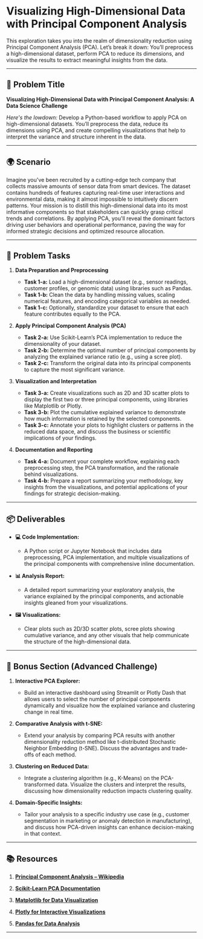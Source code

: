 # Visualizing High-Dimensional Data with Principal Component Analysis

This exploration takes you into the realm of dimensionality reduction using Principal Component Analysis (PCA). Let’s break it down: You’ll preprocess a high-dimensional dataset, perform PCA to reduce its dimensions, and visualize the results to extract meaningful insights from the data.

---

## 📝 Problem Title

**Visualizing High-Dimensional Data with Principal Component Analysis: A Data Science Challenge**

*Here's the lowdown:*
Develop a Python-based workflow to apply PCA on high-dimensional datasets. You’ll preprocess the data, reduce its dimensions using PCA, and create compelling visualizations that help to interpret the variance and structure inherent in the data.

---

## 🌍 Scenario

Imagine you've been recruited by a cutting-edge tech company that collects massive amounts of sensor data from smart devices. The dataset contains hundreds of features capturing real-time user interactions and environmental data, making it almost impossible to intuitively discern patterns. Your mission is to distill this high-dimensional data into its most informative components so that stakeholders can quickly grasp critical trends and correlations. By applying PCA, you'll reveal the dominant factors driving user behaviors and operational performance, paving the way for informed strategic decisions and optimized resource allocation.

---

## 🔧 Problem Tasks

1. **Data Preparation and Preprocessing**
   - **Task 1-a:** Load a high-dimensional dataset (e.g., sensor readings, customer profiles, or genomic data) using libraries such as Pandas.  
   - **Task 1-b:** Clean the data by handling missing values, scaling numerical features, and encoding categorical variables as needed.  
   - **Task 1-c:** Optionally, standardize your dataset to ensure that each feature contributes equally to the PCA.

2. **Apply Principal Component Analysis (PCA)**
   - **Task 2-a:** Use Scikit-Learn’s PCA implementation to reduce the dimensionality of your dataset.  
   - **Task 2-b:** Determine the optimal number of principal components by analyzing the explained variance ratio (e.g., using a scree plot).  
   - **Task 2-c:** Transform the original data into its principal components to capture the most significant variance.

3. **Visualization and Interpretation**
   - **Task 3-a:** Create visualizations such as 2D and 3D scatter plots to display the first two or three principal components, using libraries like Matplotlib or Plotly.  
   - **Task 3-b:** Plot the cumulative explained variance to demonstrate how much information is retained by the selected components.  
   - **Task 3-c:** Annotate your plots to highlight clusters or patterns in the reduced data space, and discuss the business or scientific implications of your findings.

4. **Documentation and Reporting**
   - **Task 4-a:** Document your complete workflow, explaining each preprocessing step, the PCA transformation, and the rationale behind visualizations.  
   - **Task 4-b:** Prepare a report summarizing your methodology, key insights from the visualizations, and potential applications of your findings for strategic decision-making.

---

## 📦 Deliverables

- **💻 Code Implementation:**
  - A Python script or Jupyter Notebook that includes data preprocessing, PCA implementation, and multiple visualizations of the principal components with comprehensive inline documentation.

- **📊 Analysis Report:**
  - A detailed report summarizing your exploratory analysis, the variance explained by the principal components, and actionable insights gleaned from your visualizations.

- **🖼️ Visualizations:**
  - Clear plots such as 2D/3D scatter plots, scree plots showing cumulative variance, and any other visuals that help communicate the structure of the high-dimensional data.

---

## 🎁 Bonus Section (Advanced Challenge)

1. **Interactive PCA Explorer:**
   - Build an interactive dashboard using Streamlit or Plotly Dash that allows users to select the number of principal components dynamically and visualize how the explained variance and clustering change in real time.

2. **Comparative Analysis with t-SNE:**
   - Extend your analysis by comparing PCA results with another dimensionality reduction method like t-distributed Stochastic Neighbor Embedding (t-SNE). Discuss the advantages and trade-offs of each method.

3. **Clustering on Reduced Data:**
   - Integrate a clustering algorithm (e.g., K-Means) on the PCA-transformed data. Visualize the clusters and interpret the results, discussing how dimensionality reduction impacts clustering quality.

4. **Domain-Specific Insights:**
   - Tailor your analysis to a specific industry use case (e.g., customer segmentation in marketing or anomaly detection in manufacturing), and discuss how PCA-driven insights can enhance decision-making in that context.

---

## 📚 Resources

1. **[Principal Component Analysis – Wikipedia](https://en.wikipedia.org/wiki/Principal_component_analysis)**

2. **[Scikit-Learn PCA Documentation](https://scikit-learn.org/stable/modules/generated/sklearn.decomposition.PCA.html)**

3. **[Matplotlib for Data Visualization](https://matplotlib.org/)**

4. **[Plotly for Interactive Visualizations](https://plotly.com/python/)**

5. **[Pandas for Data Analysis](https://pandas.pydata.org/)**

---
